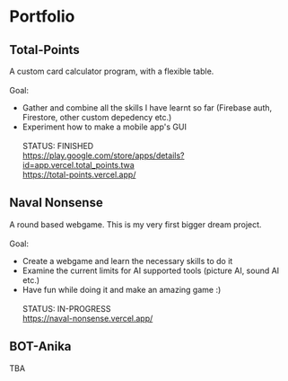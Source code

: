 # Portfolio

## Total-Points

A custom card calculator program, with a flexible table.<br />
<br />
Goal: <br />

- Gather and combine all the skills I have learnt so far (Firebase auth, Firestore, other custom depedency etc.)<br />
- Experiment how to make a mobile app's GUI<br />
  <br />
  STATUS: FINISHED<br />
  https://play.google.com/store/apps/details?id=app.vercel.total_points.twa<br />
  https://total-points.vercel.app/

## Naval Nonsense

A round based webgame. This is my very first bigger dream project.<br />
<br />
Goal: <br />

- Create a webgame and learn the necessary skills to do it<br />
- Examine the current limits for AI supported tools (picture AI, sound AI etc.)<br />
- Have fun while doing it and make an amazing game :)<br />
  <br />
  STATUS: IN-PROGRESS<br />
  https://naval-nonsense.vercel.app/

## BOT-Anika

TBA
